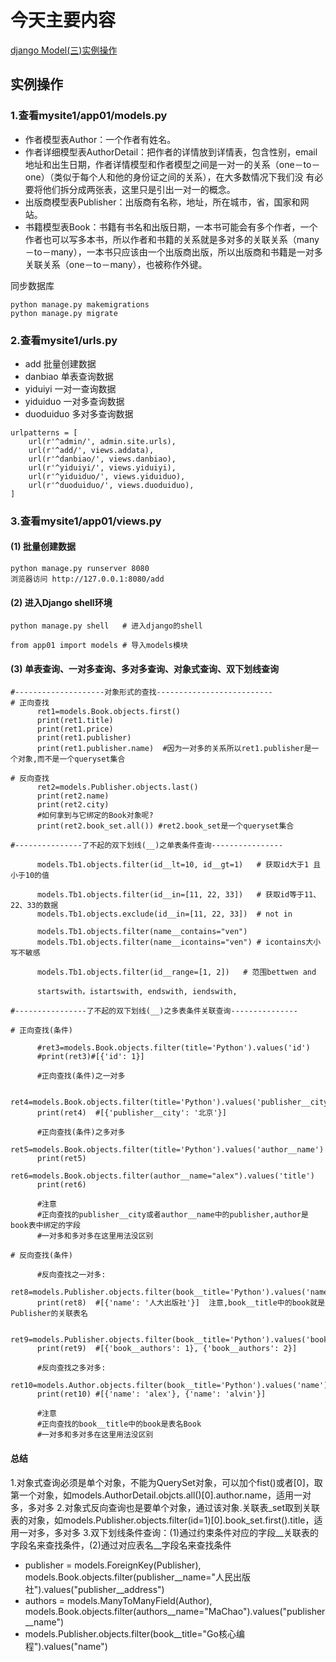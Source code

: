 # 今天主要内容
[django Model(三)实例操作]()

## 实例操作
### 1.查看mysite1/app01/models.py
- 作者模型表Author：一个作者有姓名。
- 作者详细模型表AuthorDetail：把作者的详情放到详情表，包含性别，email地址和出生日期，作者详情模型和作者模型之间是一对一的关系（one－to－one）（类似于每个人和他的身份证之间的关系），在大多数情况下我们没 有必要将他们拆分成两张表，这里只是引出一对一的概念。
- 出版商模型表Publisher：出版商有名称，地址，所在城市，省，国家和网站。
- 书籍模型表Book：书籍有书名和出版日期，一本书可能会有多个作者，一个作者也可以写多本书，所以作者和书籍的关系就是多对多的关联关系（many－to－many），一本书只应该由一个出版商出版，所以出版商和书籍是一对多关联关系（one－to－many），也被称作外键。

同步数据库
```
python manage.py makemigrations
python manage.py migrate
```
### 2.查看mysite1/urls.py
- add 批量创建数据
- danbiao 单表查询数据
- yiduiyi 一对一查询数据
- yiduiduo 一对多查询数据
- duoduiduo 多对多查询数据
```
urlpatterns = [
    url(r'^admin/', admin.site.urls),
    url(r'^add/', views.addata),
    url(r'^danbiao/', views.danbiao),
    url(r'^yiduiyi/', views.yiduiyi),
    url(r'^yiduiduo/', views.yiduiduo),
    url(r'^duoduiduo/', views.duoduiduo),
]
```
### 3.查看mysite1/app01/views.py
#### (1) 批量创建数据
```
python manage.py runserver 8080
浏览器访问 http://127.0.0.1:8080/add
```
#### (2) 进入Django shell环境
```
python manage.py shell   # 进入django的shell

from app01 import models # 导入models模块
```
#### (3) 单表查询、一对多查询、多对多查询、对象式查询、双下划线查询
```
#--------------------对象形式的查找--------------------------
# 正向查找
      ret1=models.Book.objects.first()
      print(ret1.title)
      print(ret1.price)
      print(ret1.publisher)
      print(ret1.publisher.name)  #因为一对多的关系所以ret1.publisher是一个对象,而不是一个queryset集合

# 反向查找
      ret2=models.Publisher.objects.last()
      print(ret2.name)
      print(ret2.city)
      #如何拿到与它绑定的Book对象呢?
      print(ret2.book_set.all()) #ret2.book_set是一个queryset集合

#---------------了不起的双下划线(__)之单表条件查询----------------

      models.Tb1.objects.filter(id__lt=10, id__gt=1)   # 获取id大于1 且 小于10的值
    
      models.Tb1.objects.filter(id__in=[11, 22, 33])   # 获取id等于11、22、33的数据
      models.Tb1.objects.exclude(id__in=[11, 22, 33])  # not in
    
      models.Tb1.objects.filter(name__contains="ven")
      models.Tb1.objects.filter(name__icontains="ven") # icontains大小写不敏感
    
      models.Tb1.objects.filter(id__range=[1, 2])   # 范围bettwen and
    
      startswith，istartswith, endswith, iendswith,

#----------------了不起的双下划线(__)之多表条件关联查询---------------

# 正向查找(条件)

      #ret3=models.Book.objects.filter(title='Python').values('id')
      #print(ret3)#[{'id': 1}]

      #正向查找(条件)之一对多

      ret4=models.Book.objects.filter(title='Python').values('publisher__city')
      print(ret4)  #[{'publisher__city': '北京'}]

      #正向查找(条件)之多对多
      ret5=models.Book.objects.filter(title='Python').values('author__name')
      print(ret5)
      ret6=models.Book.objects.filter(author__name="alex").values('title')
      print(ret6)

      #注意
      #正向查找的publisher__city或者author__name中的publisher,author是book表中绑定的字段
      #一对多和多对多在这里用法没区别

# 反向查找(条件)

      #反向查找之一对多:
      ret8=models.Publisher.objects.filter(book__title='Python').values('name')
      print(ret8)  #[{'name': '人大出版社'}]  注意,book__title中的book就是Publisher的关联表名

      ret9=models.Publisher.objects.filter(book__title='Python').values('book__authors')
      print(ret9)  #[{'book__authors': 1}, {'book__authors': 2}]

      #反向查找之多对多:
      ret10=models.Author.objects.filter(book__title='Python').values('name')
      print(ret10) #[{'name': 'alex'}, {'name': 'alvin'}]

      #注意
      #正向查找的book__title中的book是表名Book
      #一对多和多对多在这里用法没区别
```
#### 总结
1.对象式查询必须是单个对象，不能为QuerySet对象，可以加个fist()或者[0]，取第一个对象，如models.AuthorDetail.objcts.all()[0].author.name，适用一对多，多对多
2.对象式反向查询也是要单个对象，通过该对象.关联表_set取到关联表的对象，如models.Publisher.objects.filter(id=1)[0].book_set.first().title，适用一对多，多对多
3.双下划线条件查询：(1)通过约束条件对应的字段__关联表的字段名来查找条件，(2)通过对应表名__字段名来查找条件
- publisher = models.ForeignKey(Publisher), models.Book.objects.filter(publisher__name="人民出版社").values("publisher__address")
- authors = models.ManyToManyField(Author), models.Book.objects.filter(authors__name="MaChao").values("publisher__name")
- models.Publisher.objects.filter(book__title="Go核心编程").values("name")
